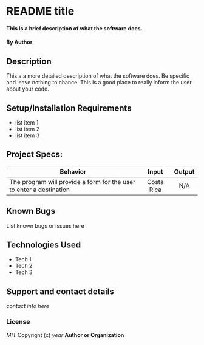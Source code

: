 # README title
#### This is a brief description of what the software does.
#### By Author
## Description
This a a more detailed description of what the software does. Be specific and leave nothing to chance. This is a good place to really inform the user about your code.
## Setup/Installation Requirements
* list item 1
* list item 2
* list item 3
## Project Specs:
| Behavior |  Input   |  Output  |
|----------|:--------:|:--------:|
|The program will provide a form for the user to enter a destination| Costa Rica | N/A |

## Known Bugs
List known bugs or issues here
## Technologies Used
* Tech 1
* Tech 2
* Tech 3
## Support and contact details
_contact info here_
### License
_MIT_
Copyright (c) _year_ **Author or Organization**
